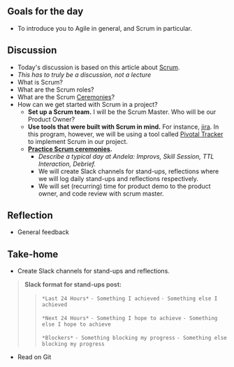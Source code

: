## Goals for the day
* To introduce you to Agile in general, and Scrum in particular.

## Discussion
* Today's discussion is based on this article about [Scrum](https://www.atlassian.com/agile/scrum).
* *This has to truly be a discussion, not a lecture*
* What is Scrum?
* What are the Scrum roles?
* What are the Scrum [Ceremonies](https://www.atlassian.com/agile/ceremonies)? 
* How can we get started with Scrum in a project? 
    * __Set up a Scrum team.__ I will be the Scrum Master. Who will be our Product Owner?
    * __Use tools that were built with Scrum in mind.__ For instance, [jira](https://www.atlassian.com/agile/how-to-do-scrum-with-jira-software). In this program, however, we will be using a tool called [Pivotal Tracker](https://www.pivotaltracker.com) to implement Scrum in our project.
    * __[Practice Scrum ceremonies](https://www.atlassian.com/agile/ceremonies).__ 
        * *Describe a typical day at Andela: Improvs, Skill Session, TTL Interaction, Debrief.*
        * We will create Slack channels for stand-ups, reflections where we will log daily stand-ups and reflections respectively.
        * We will set (recurring) time for product demo to the product owner, and code review with scrum master. 

## Reflection
* General feedback

## Take-home
* Create Slack channels for stand-ups and reflections.
> __Slack format for stand-ups post:__
>> `*Last 24 Hours*`
>> `- Something I achieved`
>> `- Something else I achieved`
>>
>> `*Next 24 Hours*`
>> `- Something I hope to achieve`
>> `- Something else I hope to achieve`
>>
>> `*Blockers*`
>> `- Something blocking my progress`
>> `- Something else blocking my progress`
* Read on Git
